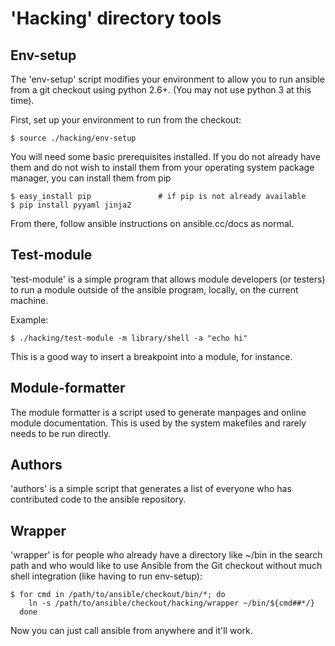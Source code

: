'Hacking' directory tools
=========================

Env-setup
---------

The 'env-setup' script modifies your environment to allow you to run
ansible from a git checkout using python 2.6+.  (You may not use
python 3 at this time).

First, set up your environment to run from the checkout:

    $ source ./hacking/env-setup

You will need some basic prerequisites installed.  If you do not already have them
and do not wish to install them from your operating system package manager, you
can install them from pip

    $ easy_install pip               # if pip is not already available
    $ pip install pyyaml jinja2

From there, follow ansible instructions on ansible.cc/docs as normal.

Test-module
-----------

'test-module' is a simple program that allows module developers (or testers) to run
a module outside of the ansible program, locally, on the current machine.

Example:

    $ ./hacking/test-module -m library/shell -a "echo hi"

This is a good way to insert a breakpoint into a module, for instance.

Module-formatter
----------------

The module formatter is a script used to generate manpages and online
module documentation.  This is used by the system makefiles and rarely
needs to be run directly.

Authors
-------
'authors' is a simple script that generates a list of everyone who has
contributed code to the ansible repository.

Wrapper
-------
'wrapper' is for people who already have a directory like ~/bin in the search
path and who would like to use Ansible from the Git checkout without much
shell integration (like having to run env-setup):

    $ for cmd in /path/to/ansible/checkout/bin/*; do
        ln -s /path/to/ansible/checkout/hacking/wrapper ~/bin/${cmd##*/}
      done

Now you can just call ansible from anywhere and it'll work.
